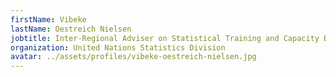 ```yaml
---
firstName: Vibeke
lastName: Oestreich Nielsen
jobtitle: Inter-Regional Adviser on Statistical Training and Capacity Building
organization: United Nations Statistics Division
avatar: ../assets/profiles/vibeke-oestreich-nielsen.jpg
---
```


